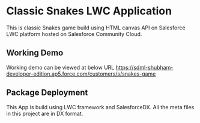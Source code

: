 # Classic Snakes LWC Application

This is classic Snakes game build using HTML canvas API on Salesforce LWC platform hosted on Salesforce Community Cloud.

## Working Demo

Working demo can be viewed at below URL
https://sdml-shubham-developer-edition.ap5.force.com/customers/s/snakes-game

## Package Deployment

This App is build using LWC framework and SalesforceDX. All the meta files in this project are in DX format. 
